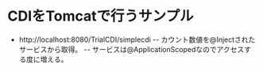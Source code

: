 # CDIをTomcatで行うサンプル

- http://localhost:8080/TrialCDI/simplecdi
-- カウント数値を@Injectされたサービスから取得。
-- サービスは@ApplicationScopedなのでアクセスする度に増える。
